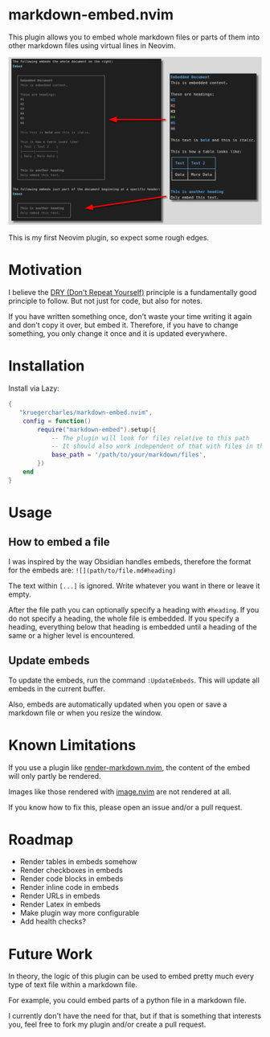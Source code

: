 # markdown-embed.nvim
This plugin allows you to embed whole markdown files or parts of them into other markdown files using virtual lines in Neovim.

![Screenshot](assets/screenshot.png)

This is my first Neovim plugin, so expect some rough edges.

# Motivation
I believe the [DRY (Don't Repeat Yourself)](https://en.wikipedia.org/wiki/Don't_repeat_yourself) principle is a fundamentally good principle to follow. But not just for code, but also for notes.

If you have written something once, don't waste your time writing it again and don't copy it over, but embed it. Therefore, if you have to change something, you only change it once and it is updated everywhere.

# Installation
Install via Lazy:
```lua
{
   "kruegercharles/markdown-embed.nvim",
    config = function()
        require("markdown-embed").setup({
            -- The plugin will look for files relative to this path
            -- It should also work independent of that with files in the same folder
            base_path = '/path/to/your/markdown/files',
        })
    end
}
```

# Usage
## How to embed a file
I was inspired by the way Obsidian handles embeds, therefore the format for the embeds are: `![](path/to/file.md#heading)`

The text within `[...]` is ignored. Write whatever you want in there or leave it empty.

After the file path you can optionally specify a heading with `#heading`.
If you do not specify a heading, the whole file is embedded.
If you specify a heading, everything below that heading is embedded until a heading of the same or a higher level is encountered.

## Update embeds
To update the embeds, run the command `:UpdateEmbeds`. This will update all embeds in the current buffer.

Also, embeds are automatically updated when you open or save a markdown file or when you resize the window.

# Known Limitations
If you use a plugin like [render-markdown.nvim](https://github.com/MeanderingProgrammer/render-markdown.nvim), the content of the embed will only partly be rendered.

Images like those rendered with [image.nvim](https://github.com/3rd/image.nvim) are not rendered at all.

If you know how to fix this, please open an issue and/or a pull request.

# Roadmap
- Render tables in embeds somehow
- Render checkboxes in embeds
- Render code blocks in embeds
- Render inline code in embeds
- Render URLs in embeds
- Render Latex in embeds
- Make plugin way more configurable
- Add health checks?

# Future Work
In theory, the logic of this plugin can be used to embed pretty much every type of text file within a markdown file.

For example, you could embed parts of a python file in a markdown file.

I currently don't have the need for that, but if that is something that interests you, feel free to fork my plugin and/or create a pull request.
